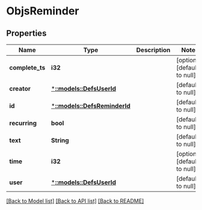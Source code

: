 # ObjsReminder

## Properties
Name | Type | Description | Notes
------------ | ------------- | ------------- | -------------
**complete_ts** | **i32** |  | [optional] [default to null]
**creator** | [***::models::DefsUserId**](defs_user_id.md) |  | [default to null]
**id** | [***::models::DefsReminderId**](defs_reminder_id.md) |  | [default to null]
**recurring** | **bool** |  | [default to null]
**text** | **String** |  | [default to null]
**time** | **i32** |  | [optional] [default to null]
**user** | [***::models::DefsUserId**](defs_user_id.md) |  | [default to null]

[[Back to Model list]](../README.md#documentation-for-models) [[Back to API list]](../README.md#documentation-for-api-endpoints) [[Back to README]](../README.md)


